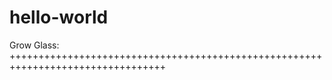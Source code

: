# hello-world
Grow Glass:  
+++++++++++++++++++++++++++++++++++++++++++++++++++++++++++++++++++++++++++++++++
